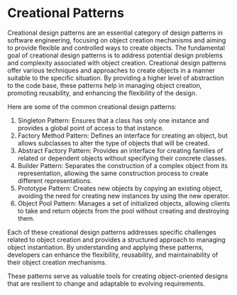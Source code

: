 # Creational Patterns
Creational design patterns are an essential category of design patterns in software engineering, focusing on object creation mechanisms and aiming to provide flexible and controlled ways to create objects. The fundamental goal of creational design patterns is to address potential design problems and complexity associated with object creation.
Creational design patterns offer various techniques and approaches to create objects in a manner suitable to the specific situation. By providing a higher level of abstraction to the code base, these patterns help in managing object creation, promoting reusability, and enhancing the flexibility of the design.

Here are some of the common creational design patterns:

1. Singleton Pattern: Ensures that a class has only one instance and provides a global point of access to that instance.
2. Factory Method Pattern: Defines an interface for creating an object, but allows subclasses to alter the type of objects that will be created.
3. Abstract Factory Pattern: Provides an interface for creating families of related or dependent objects without specifying their concrete classes.
4. Builder Pattern: Separates the construction of a complex object from its representation, allowing the same construction process to create different representations.
5. Prototype Pattern: Creates new objects by copying an existing object, avoiding the need for creating new instances by using the new operator.
6. Object Pool Pattern: Manages a set of initialized objects, allowing clients to take and return objects from the pool without creating and destroying them.

Each of these creational design patterns addresses specific challenges related to object creation and provides a structured approach to managing object instantiation. By understanding and applying these patterns, developers can enhance the flexibility, reusability, and maintainability of their object creation mechanisms.

These patterns serve as valuable tools for creating object-oriented designs that are resilient to change and adaptable to evolving requirements.
